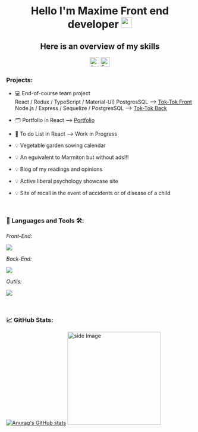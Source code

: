 <h1 align="center">Hello I'm Maxime Front end developer <img src="https://github.com/sciencepal/sciencepal/blob/master/assets/Hi.gif" width="29px"></h1>
<h2 align="center">Here is an overview of my skills </h2>
<p align="center" marginTop="50">
<a href="https://www.linkedin.com/in/maxime-mld-1a4ab428b/" target="_blank"><img src="https://img.shields.io/badge/-LinkedIn-blue?style=flat&logo=Linkedin&logoColor=white" height="25" alt="badge linkedin Maxime-Mld"></a>
<a href="m.malandain-dev@ikmail.com">
  <img src="https://img.shields.io/badge/Email-282C34?logo=email&logoColor=0077B5" alt="Email logo" title="Envoyer un e-mail" height="25" />
</a>
</p>


### Projects:

- 💻 End-of-course team project</br> React / Redux / TypeScript / Material-UI) PostgresSQL  --> [Tok-Tok Front](https://github.com/Maxime-Malandain/Tok-Tok_Front) </br>  Node.js / Express / Sequelize / PostgresSQL  --> [Tok-Tok Back](https://github.com/Maxime-Malandain/Tok-Tok_Back)
- 🗂️ Portfolio in React --> [Portfolio](https://github.com/Maxime-Malandain/Portfolio)
- 🚧 To do List in React --> Work in Progress
- 💡 Vegetable garden sowing calendar
- 💡 An eguivalent to Marmiton but without ads!!!
- 💡 Blog of my readings and opinions
- 💡 Active liberal psychology showcase site
- 💡 Site of recall in the event of accidents or of disease of a child

  </br>

### 📜 Languages and Tools 🛠️:

*Front-End:*

<img 
src="https://skillicons.dev/icons?i=html,css,sass,materialui,js,ts,react,redux,&perline=10" />

 *Back-End:*
 
<img 
src="https://skillicons.dev/icons?i=nodejs,express,postgres,sequelize,&perline=10" />

*Outils:*

<img 
src="https://skillicons.dev/icons?i=babel,bash,codepen,discord,git,github,linux,md,postman,stackoverflow,vite,vscode, &perline=10" />
            

</br>

### 📈 GitHub Stats: 

[![Anurag's GitHub stats](https://github-readme-stats.vercel.app/api?username=Maxime-Malandain&show_icons=true&hide_border=false&title_color=3B1F94f&icon_color=FFE500&bg_color=09131B&text_color=ffffff&border_color=0c1a25)](https://github.com/anuraghazra/github-readme-stats)
<img src="https://github.com/sciencepal/sciencepal/blob/master/assets/life_balance.gif" alt="side Image" width="250" height="auto" />

